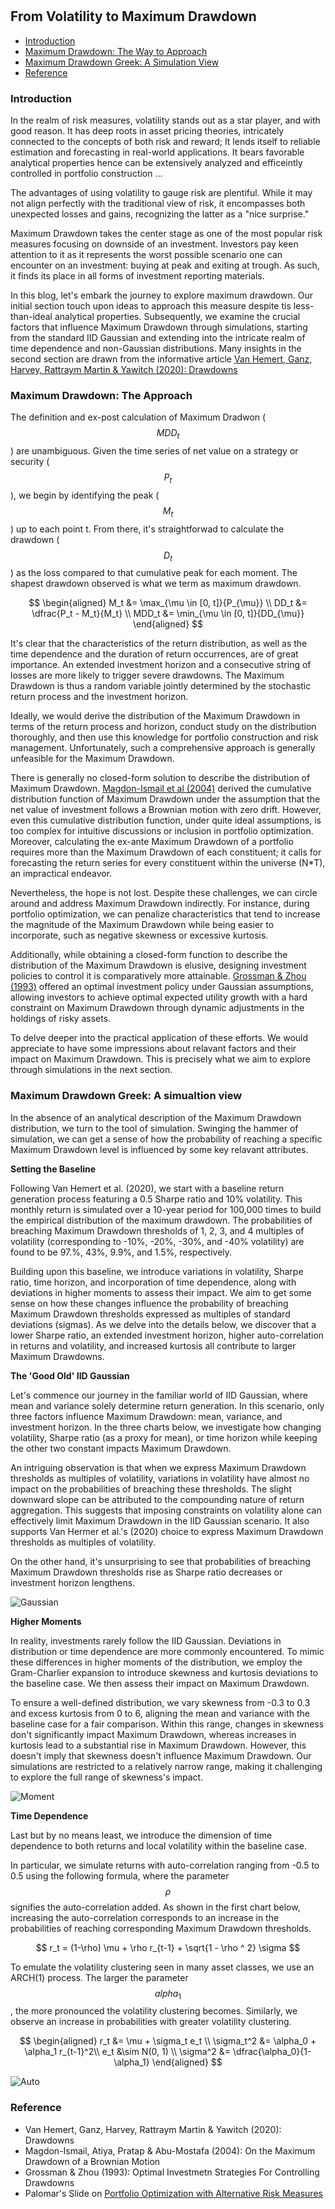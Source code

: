 #

## From Volatility to Maximum Drawdown


- [Introduction](#introduction)
- [Maximum Drawdown: The Way to Approach](#approach)
- [Maximum Drawdown Greek: A Simulation View](#factor)
- [Reference](#ref)

### Introduction <a name="introduction"></a>

In the realm of risk measures, volatility stands out as a star player, and with good reason. It has deep roots in asset pricing theories, intricately connected to the concepts of both risk and reward; It lends itself to reliable estimation and forecasting in real-world applications. It bears favorable analytical properties hence can be extensively analyzed and efficeintly controlled in portfolio construction ...

The advantages of using volatility to gauge risk are plentiful. While it may not align perfectly with the traditional view of risk, it encompasses both unexpected losses and gains, recognizing the latter as a "nice surprise."

Maximum Drawdown takes the center stage as one of the most popular risk measures focusing on downside of an investment. Investors pay keen attention to it as it represents the worst possible scenario one can encounter on an investment: buying at peak and exiting at trough. As such, it finds its place in all forms of investment reporting materials.

In this blog, let's embark the journey to explore maximum drawdown. Our initial section touch upon ideas to approach this measure despite tis less-than-ideal analytical properties. Subsequently, we examine the crucial factors that influence Maximum Drawdown through simulations, starting from the standard IID Gaussian and extending into the intricate realm of time dependence and non-Gaussian distributions. Many insights in the second section are drawn from the informative article [Van Hemert, Ganz, Harvey, Rattraym Martin & Yawitch (2020): Drawdowns](https://papers.ssrn.com/sol3/papers.cfm?abstract_id=3583864)


### Maximum Drawdown: The Approach <a name="approach"></a>

The definition and ex-post calculation of Maximum Dradwon ($$MDD_t$$) are unambiguous. Given the time series of net value on a strategy or security ($$P_t$$), we begin by identifying the peak ($$M_t$$) up to each point t. From there, it's straightforwad to calculate the drawdown ($$D_t$$) as the loss compared to that cumulative peak for each moment. The shapest drawdown observed is what we term as maximum drawdown.

$$
\begin{aligned}
M_t &= \max_{\mu \in [0, t]}{P_{\mu}} \\
DD_t &= \dfrac{P_t - M_t}{M_t} \\
MDD_t &= \min_{\mu \in [0, t]}{DD_{\mu}}
\end{aligned}
$$

It's clear that the characteristics of the return distribution, as well as the time dependence and the duration of return occurrences, are of great importance. An extended investment horizon and a consecutive string of losses are more likely to trigger severe drawdowns. The Maximum Drawdown is thus a random variable jointly determined by the stochastic return process and the investment horizon.

Ideally, we would derive the distribution of the Maximum Drawdown in terms of the return process and horizon, conduct study on the distribution thoroughly, and then use this knowledge for portfolio construction and risk management. Unfortunately, such a comprehensive approach is generally unfeasible for the Maximum Drawdown.

There is generally no closed-form solution to describe the distribution of Maximum Drawdown. [Magdon-Ismail et al (2004)](https://www.jstor.org/stable/3215821?typeAccessWorkflow=login) derived the cumulative distribution function of Maximum Drawdown under the assumption that the net value of investment follows a Brownian motion with zero drift. However, even this cumulative distribution function, under quite ideal assumptions, is too complex for intuitive discussions or inclusion in portfolio optimization. Moreover, calculating the ex-ante Maximum Drawdown of a portfolio requires more than the Maximum Drawdown of each constituent; it calls for forecasting the return series for every constituent within the universe (N*T), an impractical endeavor.

Nevertheless, the hope is not lost. Despite these challenges, we can circle around and address Maximum Drawdown indirectly. For instance, during portfolio optimization, we can penalize characteristics that tend to increase the magnitude of the Maximum Drawdown while being easier to incorporate, such as negative skewness or excessive kurtosis.

Additionally, while obtaining a closed-form function to describe the distribution of the Maximum Drawdown is elusive, designing investment policies to control it is comparatively more attainable. [Grossman & Zhou (1993)](https://onlinelibrary.wiley.com/doi/abs/10.1111/j.1467-9965.1993.tb00044.x) offered an optimal investment policy under Gaussian assumptions, allowing investors to achieve optimal expected utility growth with a hard constraint on Maximum Drawdown through dynamic adjustments in the holdings of risky assets.

To delve deeper into the practical application of these efforts. We would appreciate to have some impressions about relavant factors and their impact on Maximum Drawdown. This is precisely what we aim to explore through simulations in the next section.

### Maximum Drawdown Greek: A simualtion view <a name="factor"></a>

In the absence of an analytical description of the Maximum Drawdown distribution, we turn to the tool of simulation. Swinging the hammer of simulation, we can get a sense of how the probability of reaching a specific Maximum Drawdown level is influenced by some key relavant attributes.

**Setting the Baseline**

Following Van Hemert et al. (2020), we start with a baseline return generation process featuring a 0.5 Sharpe ratio and 10% volatility. This monthly return is simulated over a 10-year period for 100,000 times to build the empirical distribution of the maximum drawdown. The probabilities of breaching Maximum Drawdown thresholds of 1, 2, 3, and 4 multiples of volatility (corresponding to -10%, -20%, -30%, and -40% volatility) are found to be 97.%, 43%, 9.9%, and 1.5%, respectively.

Building upon this baseline, we introduce variations in volatility, Sharpe ratio, time horizon, and incorporation of time dependence, along with deviations in higher moments to assess their impact. We aim to get some sense on how these changes influence the probability of breaching Maximum Drawdown thresholds expressed as multiples of standard deviations (sigmas). As we delve into the details below, we discover that a lower Sharpe ratio, an extended investment horizon, higher auto-correlation in returns and volatility, and increased kurtosis all contribute to larger Maximum Drawdowns.


**The 'Good Old' IID Gaussian**

Let's commence our journey in the familiar world of IID Gaussian, where mean and variance solely determine return generation. In this scenario, only three factors influence Maximum Drawdown: mean, variance, and investment horizon. In the three charts below, we investigate how changing volatility, Sharpe ratio (as a proxy for mean), or time horizon while keeping the other two constant impacts Maximum Drawdown.

An intriguing observation is that when we express Maximum Drawdown thresholds as multiples of volatility, variations in volatility have almost no impact on the probabilities of breaching these thresholds. The slight downward slope can be attributed to the compounding nature of return aggregation. This suggests that imposing constraints on volatility alone can effectively limit Maximum Drawdown in the IID Gaussian scenario. It also supports Van Hermer et al.'s (2020) choice to express Maximum Drawdown thresholds as multiples of volatility.

On the other hand, it's unsurprising to see that probabilities of breaching Maximum Drawdown thresholds rise as Sharpe ratio decreases or investment horizon lengthens.

![Gaussian](https://raw.githubusercontent.com/SkyBlueRW/SkyBlueRW.github.io/main/_posts/asset/mdd_gaussian.png)

**Higher Moments**

In reality, investments rarely follow the IID Gaussian. Deviations in distribution or time dependence are more commonly encountered. To mimic these differences in higher moments of the distribution, we employ the Gram-Charlier expansion to introduce skewness and kurtosis deviations to the baseline case. We then assess their impact on Maximum Drawdown.

To ensure a well-defined distribution, we vary skewness from -0.3 to 0.3 and excess kurtosis from 0 to 6, aligning the mean and variance with the baseline case for a fair comparison. Within this range, changes in skewness don't significantly impact Maximum Drawdown, whereas increases in kurtosis lead to a substantial rise in Maximum Drawdown. However, this doesn't imply that skewness doesn't influence Maximum Drawdown. Our simulations are restricted to a relatively narrow range, making it challenging to explore the full range of skewness's impact.

![Moment](https://raw.githubusercontent.com/SkyBlueRW/SkyBlueRW.github.io/main/_posts/asset/mdd_moment.png)

**Time Dependence**

Last but by no means least, we introduce the dimension of time dependence to both returns and local volatility within the baseline case.

In particular, we simulate returns with auto-correlation ranging from -0.5 to 0.5 using the following formula, where the parameter $$\rho$$ signifies the auto-correlation added. As shown in the first chart below, increasing the auto-correlation corresponds to an increase in the probabilities of reaching corresponding Maximum Drawdown thresholds.

$$
r_t = (1-\rho) \mu + \rho r_{t-1} + \sqrt{1 - \rho ^ 2} \sigma
$$

To emulate the volatility clustering seen in many asset classes, we use an ARCH(1) process. The larger the parameter $$alpha_1$$, the more pronounced the volatility clustering becomes. Similarly, we observe an increase in probabilities with greater volatility clustering.

$$
\begin{aligned}
r_t &= \mu + \sigma_t e_t \\
\sigma_t^2 &= \alpha_0 + \alpha_1 r_{t-1}^2\\
e_t &\sim N(0, 1) \\
\sigma^2 &= \dfrac{\alpha_0}{1-\alpha_1}
\end{aligned}
$$

![Auto](https://raw.githubusercontent.com/SkyBlueRW/SkyBlueRW.github.io/main/_posts/asset/mdd_tsc.png)





### Reference <a name="ref"></a>

- Van Hemert, Ganz, Harvey, Rattraym Martin & Yawitch (2020): Drawdowns
- Magdon-Ismail, Atiya, Pratap & Abu-Mostafa (2004): On the Maximum Drawdown of a Brownian Motion
- Grossman & Zhou (1993): Optimal Investmetn Strategies For Controlling Drawdowns
- Palomar's Slide on [Portfolio Optimization with Alternative Risk Measures](https://palomar.home.ece.ust.hk/MAFS5310_lectures/slides_CVaR_portfolio.html#1)
  
